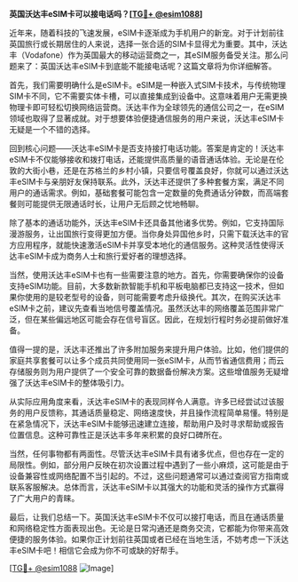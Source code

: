 **英国沃达丰eSIM卡可以接电话吗？[[TG💪+ @esim1088](https://t.me/s/esim1088)]**

近年来，随着科技的飞速发展，eSIM卡逐渐成为手机用户的新宠。对于计划前往英国旅行或长期居住的人来说，选择一张合适的SIM卡显得尤为重要。其中，沃达丰（Vodafone）作为英国最大的移动运营商之一，其eSIM服务备受关注。那么问题来了：英国沃达丰eSIM卡到底能不能接电话呢？这篇文章将为你详细解答。

首先，我们需要明确什么是eSIM卡。eSIM是一种嵌入式SIM卡技术，与传统物理SIM卡不同，它不需要实体卡槽，可以直接集成到设备中。这意味着用户无需更换物理卡即可轻松切换网络运营商。沃达丰作为全球领先的通信公司之一，在eSIM领域也取得了显著成就。对于想要体验便捷通信服务的用户来说，沃达丰eSIM卡无疑是一个不错的选择。

回到核心问题——沃达丰eSIM卡是否支持接打电话功能。答案是肯定的！沃达丰eSIM卡不仅能够接收和拨打电话，还能提供高质量的语音通话体验。无论是在伦敦的大街小巷，还是在苏格兰的乡村小镇，只要信号覆盖良好，你就可以通过沃达丰eSIM卡与亲朋好友保持联系。此外，沃达丰还提供了多种套餐方案，满足不同用户的通话需求。例如，基础套餐可能包含一定数量的免费通话分钟数，而高端套餐则可能提供无限通话时长，让用户无后顾之忧地畅聊。

除了基本的通话功能外，沃达丰eSIM卡还具备其他诸多优势。例如，它支持国际漫游服务，让出国旅行变得更加方便。当你身处异国他乡时，只需下载沃达丰的官方应用程序，就能快速激活eSIM卡并享受本地化的通信服务。这种灵活性使得沃达丰eSIM卡成为商务人士和旅行爱好者的理想选择。

当然，使用沃达丰eSIM卡也有一些需要注意的地方。首先，你需要确保你的设备支持eSIM功能。目前，大多数新款智能手机和平板电脑都已支持这一技术，但如果你使用的是较老型号的设备，则可能需要考虑升级换代。其次，在购买沃达丰eSIM卡之前，建议先查看当地信号覆盖情况。虽然沃达丰的网络覆盖范围非常广泛，但在某些偏远地区可能会存在信号盲区。因此，在规划行程时务必提前做好准备。

值得一提的是，沃达丰还推出了许多附加服务来提升用户体验。比如，他们提供的家庭共享套餐可以让多个成员共同使用同一张eSIM卡，从而节省通信费用；而云存储服务则为用户提供了一个安全可靠的数据备份解决方案。这些增值服务无疑增强了沃达丰eSIM卡的整体吸引力。

从实际应用角度来看，沃达丰eSIM卡的表现同样令人满意。许多已经尝试过该服务的用户反馈称，其通话质量稳定、网络速度快，并且操作流程简单易懂。特别是在紧急情况下，沃达丰eSIM卡能够迅速建立连接，帮助用户及时寻求帮助或报告位置信息。这种可靠性正是沃达丰多年来积累的良好口碑所在。

当然，任何事物都有两面性。尽管沃达丰eSIM卡具有诸多优点，但也存在一定的局限性。例如，部分用户反映在初次设置过程中遇到了一些小麻烦，这可能是由于设备兼容性或网络配置不当引起的。不过，这些问题通常可以通过查阅官方指南或联系客服解决。总体而言，沃达丰eSIM卡以其强大的功能和灵活的操作方式赢得了广大用户的青睐。

最后，让我们总结一下。英国沃达丰eSIM卡不仅可以接打电话，而且在通话质量和网络稳定性方面表现出色。无论是日常沟通还是商务交流，它都能为你带来高效便捷的服务体验。如果你正计划前往英国或者已经在当地生活，不妨考虑一下沃达丰eSIM卡吧！相信它会成为你不可或缺的好帮手。

[[TG💪+ @esim1088](https://t.me/s/esim1088) ![Image](https://i.postimg.cc/4NQfJmqS/Snipaste-2025-05-13-00-14-12.png)]